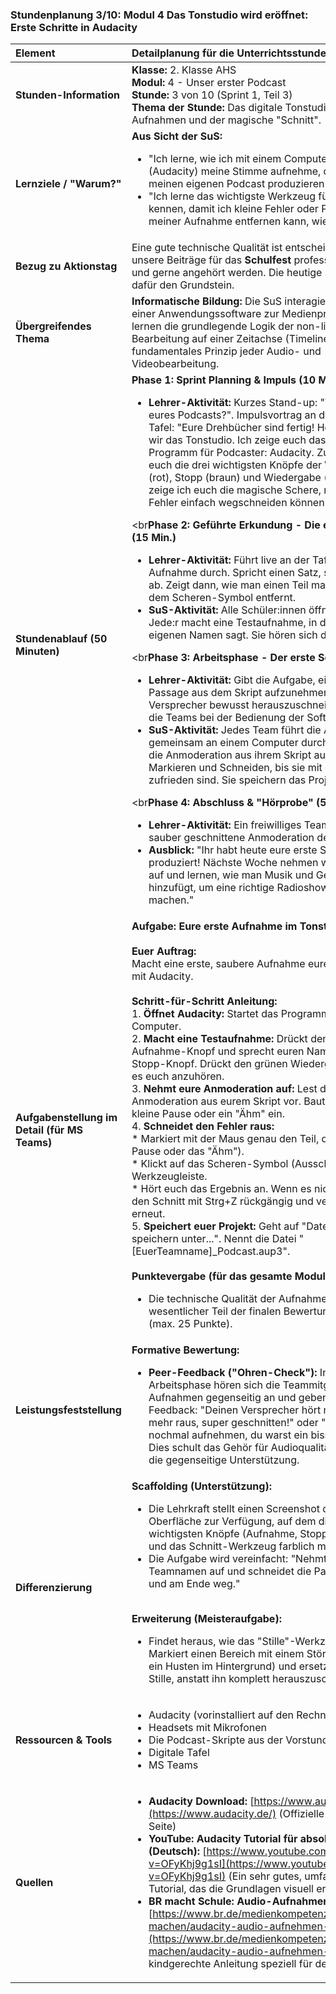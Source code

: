 ### **Stundenplanung 3/10: Modul 4 Das Tonstudio wird eröffnet: Erste Schritte in Audacity**

| **Element** | **Detailplanung für die Unterrichtsstunde** |
| :--- | :--- |
| **Stunden-Information** | **Klasse:** 2. Klasse AHS<br>**Modul:** 4 - Unser erster Podcast<br>**Stunde:** 3 von 10 (Sprint 1, Teil 3)<br>**Thema der Stunde:** Das digitale Tonstudio: Erste Aufnahmen und der magische "Schnitt". |
| **Lernziele / "Warum?"** | **Aus Sicht der SuS:**<br><ul><li>"Ich lerne, wie ich mit einem Computerprogramm (Audacity) meine Stimme aufnehme, damit ich meinen eigenen Podcast produzieren kann."</li><li>"Ich lerne das wichtigste Werkzeug für den Schnitt kennen, damit ich kleine Fehler oder Pausen aus meiner Aufnahme entfernen kann, wie bei den Profis."</li></ul> |
| **Bezug zu Aktionstag** | Eine gute technische Qualität ist entscheidend, damit unsere Beiträge für das **Schulfest** professionell klingen und gerne angehört werden. Die heutige Stunde legt dafür den Grundstein. |
| **Übergreifendes Thema** | **Informatische Bildung:** Die SuS interagieren direkt mit einer Anwendungssoftware zur Medienproduktion. Sie lernen die grundlegende Logik der non-linearen Bearbeitung auf einer Zeitachse (Timeline) kennen, ein fundamentales Prinzip jeder Audio- und Videobearbeitung. |
| **Stundenablauf (50 Minuten)** | **Phase 1: Sprint Planning & Impuls (10 Min.)**<br><ul><li>**Lehrer-Aktivität:** Kurzes Stand-up: "Was ist der Titel eures Podcasts?". Impulsvortrag an der digitalen Tafel: "Eure Drehbücher sind fertig! Heute betreten wir das Tonstudio. Ich zeige euch das wichtigste Programm für Podcaster: Audacity. Zuerst zeige ich euch die drei wichtigsten Knöpfe der Welt: Aufnahme (rot), Stopp (braun) und Wiedergabe (grün). Danach zeige ich euch die magische Schere, mit der wir Fehler einfach wegschneiden können."</li></ul><br**Phase 2: Geführte Erkundung - Die erste Aufnahme (15 Min.)**<br><ul><li>**Lehrer-Aktivität:** Führt live an der Tafel eine erste Aufnahme durch. Spricht einen Satz, stoppt, spielt ihn ab. Zeigt dann, wie man einen Teil markiert und mit dem Scheren-Symbol entfernt.</li><li>**SuS-Aktivität:** Alle Schüler:innen öffnen Audacity. Jede:r macht eine Testaufnahme, in der er/sie den eigenen Namen sagt. Sie hören sich die Aufnahme an.</li></ul><br**Phase 3: Arbeitsphase - Der erste Schnitt (20 Min.)**<br><ul><li>**Lehrer-Aktivität:** Gibt die Aufgabe, eine kurze Passage aus dem Skript aufzunehmen und einen Versprecher bewusst herauszuschneiden. Unterstützt die Teams bei der Bedienung der Software.</li><li>**SuS-Aktivität:** Jedes Team führt die Aufgabe gemeinsam an einem Computer durch. Sie nehmen die Anmoderation aus ihrem Skript auf. Sie üben das Markieren und Schneiden, bis sie mit dem Ergebnis zufrieden sind. Sie speichern das Projekt.</li></ul><br**Phase 4: Abschluss & "Hörprobe" (5 Min.)**<br><ul><li>**Lehrer-Aktivität:** Ein freiwilliges Team spielt seine sauber geschnittene Anmoderation der Klasse vor.</li><li>**Ausblick:** "Ihr habt heute eure erste Sendung produziert! Nächste Woche nehmen wir den Hauptteil auf und lernen, wie man Musik und Geräusche hinzufügt, um eine richtige Radioshow daraus zu machen."</li></ul> |
| **Aufgabenstellung im Detail (für MS Teams)** | **Aufgabe: Eure erste Aufnahme im Tonstudio!**<br><br>**Euer Auftrag:**<br>Macht eine erste, saubere Aufnahme eurer Anmoderation mit Audacity.<br><br>**Schritt-für-Schritt Anleitung:**<br>1.  **Öffnet Audacity:** Startet das Programm auf eurem Computer.<br>2.  **Macht eine Testaufnahme:** Drückt den roten Aufnahme-Knopf und sprecht euren Namen. Drückt den Stopp-Knopf. Drückt den grünen Wiedergabe-Knopf, um es euch anzuhören.<br>3.  **Nehmt eure Anmoderation auf:** Lest den Text für die Anmoderation aus eurem Skript vor. Baut absichtlich eine kleine Pause oder ein "Ähm" ein.<br>4.  **Schneidet den Fehler raus:**<br>    *   Markiert mit der Maus genau den Teil, der weg soll (die Pause oder das "Ähm").<br>    *   Klickt auf das Scheren-Symbol (Ausschneiden) in der Werkzeugleiste.<br>    *   Hört euch das Ergebnis an. Wenn es nicht passt, macht den Schnitt mit Strg+Z rückgängig und versucht es erneut.<br>5.  **Speichert euer Projekt:** Geht auf "Datei" -> "Projekt speichern unter...". Nennt die Datei "[EuerTeamname]_Podcast.aup3".<br><br>**Punktevergabe (für das gesamte Modul):**<br><ul><li>Die technische Qualität der Aufnahme ist ein wesentlicher Teil der finalen Bewertung des Podcasts (max. 25 Punkte).</li></ul> |
| **Leistungsfeststellung** | **Formative Bewertung:**<br><ul><li>**Peer-Feedback ("Ohren-Check"):** In der Arbeitsphase hören sich die Teammitglieder ihre Aufnahmen gegenseitig an und geben direktes Feedback: "Deinen Versprecher hört man gar nicht mehr raus, super geschnitten!" oder "Lass uns das nochmal aufnehmen, du warst ein bisschen zu leise." Dies schult das Gehör für Audioqualität und fördert die gegenseitige Unterstützung.</li></ul> |
| **Differenzierung** | **Scaffolding (Unterstützung):**<br><ul><li>Die Lehrkraft stellt einen Screenshot der Audacity-Oberfläche zur Verfügung, auf dem die drei wichtigsten Knöpfe (Aufnahme, Stopp, Wiedergabe) und das Schnitt-Werkzeug farblich markiert sind.</li><li>Die Aufgabe wird vereinfacht: "Nehmt nur euren Teamnamen auf und schneidet die Pause am Anfang und am Ende weg."</li></ul><br>**Erweiterung (Meisteraufgabe):**<br><ul><li>Findet heraus, wie das "Stille"-Werkzeug funktioniert. Markiert einen Bereich mit einem Störgeräusch (z.B. ein Husten im Hintergrund) und ersetzt ihn durch Stille, anstatt ihn komplett herauszuschneiden.</li></ul> |
| **Ressourcen & Tools** | <ul><li>Audacity (vorinstalliert auf den Rechnern)</li><li>Headsets mit Mikrofonen</li><li>Die Podcast-Skripte aus der Vorstunde</li><li>Digitale Tafel</li><li>MS Teams</li></ul> |
| **Quellen**| <ul><li>**Audacity Download:** [https://www.audacity.de/](https://www.audacity.de/) (Offizielle Download-Seite)</li><li>**YouTube: Audacity Tutorial für absolute Anfänger (Deutsch):** [https://www.youtube.com/watch?v=OFyKhj9g1sI](https://www.youtube.com/watch?v=OFyKhj9g1sI) (Ein sehr gutes, umfassendes Tutorial, das die Grundlagen visuell erklärt)</li><li>**BR macht Schule: Audio-Aufnahmen mit Audacity:** [https://www.br.de/medienkompetenz/inhalt/medien-machen/audacity-audio-aufnehmen-100.html](https://www.br.de/medienkompetenz/inhalt/medien-machen/audacity-audio-aufnehmen-100.html) (Eine kindgerechte Anleitung speziell für den Schulkontext)</li></ul> |

